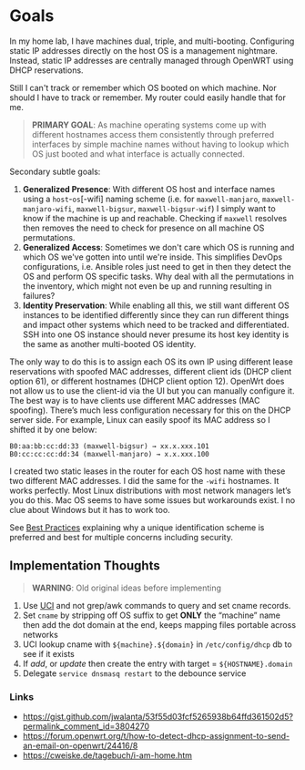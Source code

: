 # Goals

In my home lab, I have machines dual, triple, and multi-booting. Configuring static IP addresses directly on the host OS is a management nightmare. Instead, static IP addresses are centrally managed through OpenWRT using DHCP reservations.

Still I can't track or remember which OS booted on which machine. Nor should I have to track or remember. My router could easily handle that for me.

>**PRIMARY GOAL**: As machine operating systems come up with different hostnames access them consistently through preferred interfaces by simple machine names without having to lookup which OS just booted and what interface is actually connected.

Secondary subtle goals:

1. **Generalized Presence**: With different OS host and interface names using a `host`-`os`[-wifi] naming scheme (i.e. for `maxwell-manjaro`, `maxwell-manjaro-wifi`, `maxwell-bigsur`, `maxwell-bigsur-wif`) I simply want to know if the machine is up and reachable. Checking if `maxwell` resolves then removes the need to check for presence on all machine OS permutations.
2. **Generalized Access**: Sometimes we don't care which OS is running and which OS we've gotten into until we're inside. This simplifies DevOps configurations, i.e. Ansible roles just need to get in then they detect the OS and perform OS specific tasks. Why deal with all the permutations in the inventory, which might not even be up and running resulting in failures?
3. **Identity Preservation**: While enabling all this, we still want different OS instances to be identified differently since they can run different things and impact other systems which need to be tracked and differentiated. SSH into one OS instance should never presume its host key identity is the same as another multi-booted OS identity.

The only way to do this is to assign each OS its own IP using different lease reservations with spoofed MAC addresses, different client ids (DHCP client option 61), or different hostnames (DHCP client option 12). OpenWrt does not allow us to use the client-id via the UI but you can manually configure it. The best way is to have clients use different MAC addresses (MAC spoofing). There’s much less configuration necessary for this on the DHCP server side. For example, Linux can easily spoof its MAC address so I shifted it by one below:

```text
B0:aa:bb:cc:dd:33 (maxwell-bigsur) → xx.x.xxx.101
B0:cc:cc:cc:dd:34 (maxwell-manjaro) → x.x.xxx.100
```

I created two static leases in the router for each OS host name with these two different MAC addresses. I did the same for the `-wifi` hostnames. It works perfectly. Most Linux distributions with most network managers let’s you do this. Mac OS seems to have some issues but workarounds exist. I no clue about Windows but it has to work too.


See [Best Practices](./Practices.md) explaining why a unique identification scheme is preferred and best for multiple concerns including security.

## Implementation Thoughts

> **WARNING**: Old original ideas before implementing

1. Use [UCI](https://openwrt.org/docs/guide-user/base-system/uci) and not grep/awk commands to query and set cname records.
2. Set `cname` by stripping off OS suffix to get **ONLY** the “machine” name then add the dot domain at the end, keeps mapping files portable across networks
3. UCI lookup cname with `${machine}.${domain}` in `/etc/config/dhcp` db to see if it exists
4. If *add*, or *update* then create the entry with target = `${HOSTNAME}.domain`
5. Delegate `service dnsmasq restart` to the debounce service

### Links

* <https://gist.github.com/jwalanta/53f55d03fcf5265938b64ffd361502d5?permalink_comment_id=3804270>
* <https://forum.openwrt.org/t/how-to-detect-dhcp-assignment-to-send-an-email-on-openwrt/24416/8>
* <https://cweiske.de/tagebuch/i-am-home.htm>
